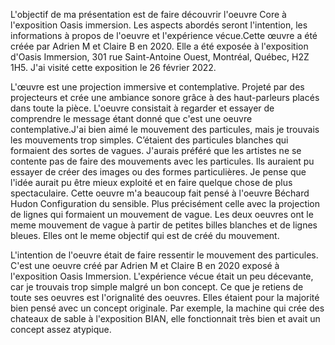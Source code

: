 L'objectif de ma présentation est de faire découvrir l'oeuvre Core à l'exposition  Oasis immersion. Les aspects abordés seront l'intention, les informations à propos de l'oeuvre et l'expérience vécue.Cette œuvre a été créée par Adrien M et Claire B en 2020. Elle a été exposée à l'exposition d'Oasis Immersion, 301 rue Saint-Antoine Ouest, Montréal, Québec, H2Z 1H5. J'ai visité cette exposition le 26 février 2022.

L'œuvre est une projection immersive et contemplative. Projeté par des projecteurs et crée une ambiance sonore grâce à des haut-parleurs placés dans toute la pièce. L'oeuvre consistait à regarder et essayer de comprendre le message étant donné que c'est une oeuvre contemplative.J'ai bien aimé le mouvement des particules, mais je trouvais les mouvements trop simples. C’étaient des particules blanches qui formaient des sortes de vagues. J'aurais préféré que les artistes ne se contente pas de faire des mouvements avec les particules. Ils auraient pu essayer de créer des images ou des formes particulières. Je pense que l'idée aurait pu être mieux exploité et en faire quelque chose de plus spectaculaire. Cette oeuvre m'a beaucoup fait pensé à l'oeuvre Béchard Hudon Configuration du sensible. Plus précisément celle avec la projection de lignes qui formaient un mouvement de vague. Les deux oeuvres ont le meme mouvement de vague à partir de petites billes blanches et de lignes bleues. Elles ont le meme objectif qui est de créé du mouvement.

L'intention de l'oeuvre était de faire ressentir le mouvement des particules. C'est une oeuvre créé par Adrien M et Claire B en 2020 exposé à l'exposition Oasis Immersion. L'expérience vécue était un peu décevante, car je trouvais trop simple malgré un bon concept. Ce que je retiens de toute ses oeuvres est l'orignalité des oeuvres. Elles étaient pour la majorité bien pensé avec un concept originale. Par exemple, la machine qui crée des chateaux de sable à l'exposition BIAN, elle fonctionnait très bien et avait un concept assez atypique.
